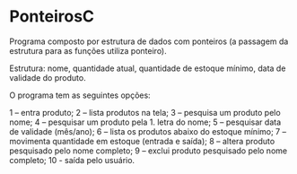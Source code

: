 # PonteirosC

Programa composto por estrutura de dados com ponteiros (a passagem da estrutura para as funções utiliza ponteiro).

Estrutura: nome, quantidade atual, quantidade de estoque mínimo, data de validade do produto. 

O programa tem as seguintes opções:

   1 – entra produto;
   2 – lista produtos na tela;
   3 – pesquisa um produto pelo nome;
   4 – pesquisar um produto pela 1. letra do nome;
   5 – pesquisar data de validade (mês/ano);
   6 – lista os produtos abaixo do estoque mínimo;
   7 – movimenta quantidade em estoque (entrada e saída);
   8 – altera produto pesquisado pelo nome completo;
   9 – exclui produto pesquisado pelo nome completo;
   10 - saída pelo usuário.



